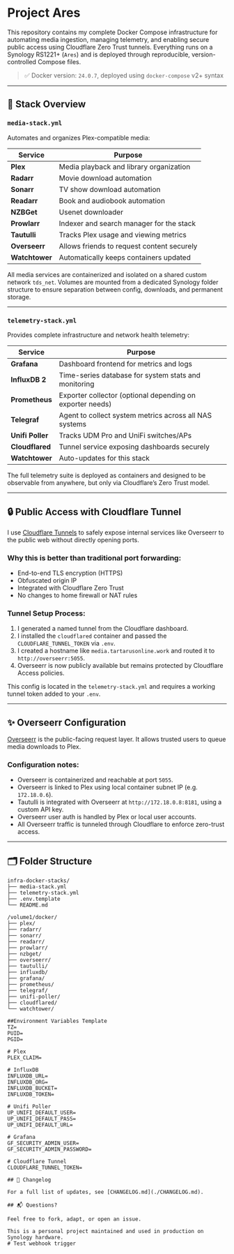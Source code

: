 # Project Ares

This repository contains my complete Docker Compose infrastructure for automating media ingestion, managing telemetry, and enabling secure public access using Cloudflare Zero Trust tunnels. Everything runs on a Synology RS1221+ (`Ares`) and is deployed through reproducible, version-controlled Compose files.

> ✅ Docker version: `24.0.7`, deployed using `docker-compose` v2+ syntax 

---

## 🧱 Stack Overview

### `media-stack.yml`
Automates and organizes Plex-compatible media:

| Service    | Purpose                                       |
|------------|-----------------------------------------------|
| **Plex**   | Media playback and library organization       |
| **Radarr** | Movie download automation                     |
| **Sonarr** | TV show download automation                   |
| **Readarr**| Book and audiobook automation                 |
| **NZBGet** | Usenet downloader                             |
| **Prowlarr**| Indexer and search manager for the stack     |
| **Tautulli**| Tracks Plex usage and viewing metrics        |
| **Overseerr**| Allows friends to request content securely  |
| **Watchtower**| Automatically keeps containers updated     |

All media services are containerized and isolated on a shared custom network `tds_net`. Volumes are mounted from a dedicated Synology folder structure to ensure separation between config, downloads, and permanent storage.

---

### `telemetry-stack.yml`
Provides complete infrastructure and network health telemetry:

| Service         | Purpose                                                  |
|----------------|----------------------------------------------------------|
| **Grafana**     | Dashboard frontend for metrics and logs                  |
| **InfluxDB 2**  | Time-series database for system stats and monitoring     |
| **Prometheus**  | Exporter collector (optional depending on exporter needs)|
| **Telegraf**    | Agent to collect system metrics across all NAS systems   |
| **Unifi Poller**| Tracks UDM Pro and UniFi switches/APs                    |
| **Cloudflared** | Tunnel service exposing dashboards securely              |
| **Watchtower**  | Auto-updates for this stack                              |

The full telemetry suite is deployed as containers and designed to be observable from anywhere, but only via Cloudflare’s Zero Trust model.

---

## 🔒 Public Access with Cloudflare Tunnel

I use [Cloudflare Tunnels](https://developers.cloudflare.com/cloudflare-one/connections/connect-apps/) to safely expose internal services like Overseerr to the public web without directly opening ports.

### Why this is better than traditional port forwarding:
- End-to-end TLS encryption (HTTPS)
- Obfuscated origin IP
- Integrated with Cloudflare Zero Trust
- No changes to home firewall or NAT rules

### Tunnel Setup Process:
1. I generated a named tunnel from the Cloudflare dashboard.
2. I installed the `cloudflared` container and passed the `CLOUDFLARE_TUNNEL_TOKEN` via `.env`.
3. I created a hostname like `media.tartarusonline.work` and routed it to `http://overseerr:5055`.
4. Overseerr is now publicly available but remains protected by Cloudflare Access policies.

This config is located in the `telemetry-stack.yml` and requires a working tunnel token added to your `.env`.

---

## ✨ Overseerr Configuration

[Overseerr](https://overseerr.dev/) is the public-facing request layer. It allows trusted users to queue media downloads to Plex.

### Configuration notes:
- Overseerr is containerized and reachable at port `5055`.
- Overseerr is linked to Plex using local container subnet IP (e.g. `172.18.0.6`).
- Tautulli is integrated with Overseerr at `http://172.18.0.8:8181`, using a custom API key.
- Overseerr user auth is handled by Plex or local user accounts.
- All Overseerr traffic is tunneled through Cloudflare to enforce zero-trust access.

---

## 🗂 Folder Structure

```text
infra-docker-stacks/
├── media-stack.yml
├── telemetry-stack.yml
├── .env.template
└── README.md

/volume1/docker/
├── plex/
├── radarr/
├── sonarr/
├── readarr/
├── prowlarr/
├── nzbget/
├── overseerr/
├── tautulli/
├── influxdb/
├── grafana/
├── prometheus/
├── telegraf/
├── unifi-poller/
├── cloudflared/
└── watchtower/

##Environment Variables Template
TZ=
PUID=
PGID=

# Plex
PLEX_CLAIM=

# InfluxDB
INFLUXDB_URL=
INFLUXDB_ORG=
INFLUXDB_BUCKET=
INFLUXDB_TOKEN=

# Unifi Poller
UP_UNIFI_DEFAULT_USER=
UP_UNIFI_DEFAULT_PASS=
UP_UNIFI_DEFAULT_URL=

# Grafana
GF_SECURITY_ADMIN_USER=
GF_SECURITY_ADMIN_PASSWORD=

# Cloudflare Tunnel
CLOUDFLARE_TUNNEL_TOKEN=

## 📄 Changelog

For a full list of updates, see [CHANGELOG.md](./CHANGELOG.md).

## 📬 Questions?

Feel free to fork, adapt, or open an issue.

This is a personal project maintained and used in production on Synology hardware.
# Test webhook trigger
